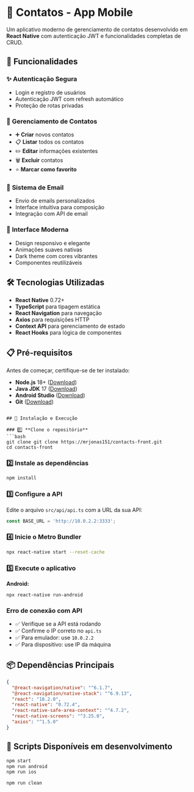 # 📱 Contatos - App Mobile

Um aplicativo moderno de gerenciamento de contatos desenvolvido em **React Native** com autenticação JWT e funcionalidades completas de CRUD.

## 🚀 Funcionalidades

### ✨ **Autenticação Segura**
- Login e registro de usuários
- Autenticação JWT com refresh automático
- Proteção de rotas privadas

### 👥 **Gerenciamento de Contatos**
- ➕ **Criar** novos contatos
- 📋 **Listar** todos os contatos
- ✏️ **Editar** informações existentes
- 🗑️ **Excluir** contatos
- ⭐ **Marcar como favorito**

### 📧 **Sistema de Email**
- Envio de emails personalizados
- Interface intuitiva para composição
- Integração com API de email

### 🎨 **Interface Moderna**
- Design responsivo e elegante
- Animações suaves nativas
- Dark theme com cores vibrantes
- Componentes reutilizáveis

## 🛠️ Tecnologias Utilizadas

- **React Native** 0.72+
- **TypeScript** para tipagem estática
- **React Navigation** para navegação
- **Axios** para requisições HTTP
- **Context API** para gerenciamento de estado
- **React Hooks** para lógica de componentes

## 📋 Pré-requisitos

Antes de começar, certifique-se de ter instalado:

- **Node.js** 18+ ([Download](https://nodejs.org/))
- **Java JDK** 17 ([Download](https://adoptium.net/))
- **Android Studio** ([Download](https://developer.android.com/studio))
- **Git** ([Download](https://git-scm.com/))

```

## 🚀 Instalação e Execução

### 1️⃣ **Clone o repositório**
```bash
git clone git clone https://mrjonas151/contacts-front.git
cd contacts-front
```

### 2️⃣ **Instale as dependências**
```bash
npm install

```

### 3️⃣ **Configure a API**
Edite o arquivo `src/api/api.ts` com a URL da sua API:

```typescript
const BASE_URL = 'http://10.0.2.2:3333';

```

### 4️⃣ **Inicie o Metro Bundler**
```bash
npx react-native start --reset-cache
```

### 5️⃣ **Execute o aplicativo**

**Android:**
```bash
npx react-native run-android
```

### **Erro de conexão com API**
- ✅ Verifique se a API está rodando
- ✅ Confirme o IP correto no `api.ts`
- ✅ Para emulador: use `10.0.2.2`
- ✅ Para dispositivo: use IP da máquina

## 📦 Dependências Principais

```json
{
  "@react-navigation/native": "^6.1.7",
  "@react-navigation/native-stack": "^6.9.13",
  "react": "18.2.0",
  "react-native": "0.72.4",
  "react-native-safe-area-context": "^4.7.2",
  "react-native-screens": "^3.25.0",
  "axios": "^1.5.0"
}
```

## 🔄 Scripts Disponíveis em desenvolvimento

```bash
npm start                    
npm run android            
npm run ios                

npm run clean               
```


